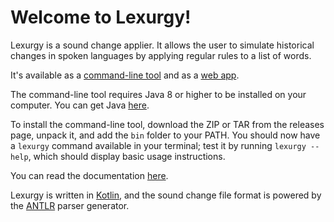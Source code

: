 # Welcome to Lexurgy!
Lexurgy is a sound change applier. It allows the user to simulate historical changes in spoken languages by applying regular rules to a list of words.

It's available as a [command-line tool](https://github.com/def-gthill/lexurgy/releases/latest) and as a [web app](https://www.meamoria.com/lexurgy/app/sc).

The command-line tool requires Java 8 or higher to be installed on your computer. You can get Java [here](https://www.oracle.com/java/technologies/javase-jre8-downloads.html).

To install the command-line tool, download the ZIP or TAR from the releases page, unpack it, and add the ``bin`` folder to your PATH. You should now have a ``lexurgy`` command available in your terminal; test it by running ``lexurgy --help``, which should display basic usage instructions.

You can read the documentation [here](https://www.meamoria.com/lexurgy/html/index.html).

Lexurgy is written in [Kotlin](https://kotlinlang.org/), and the sound change file format is powered by the [ANTLR](https://github.com/antlr/antlr4) parser generator.

